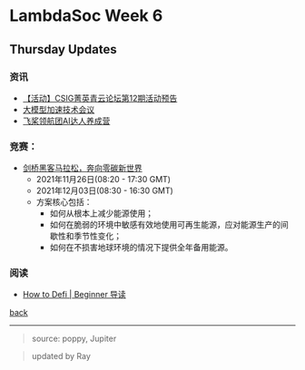 # LambdaSoc Week 6

## Thursday Updates

### 资讯

- [【活动】CSIG菁英青云论坛第12期活动预告 ](https://mp.weixin.qq.com/s/NzQxNJLDj5_qtSezexuFEQ)
- [大模型加速技术会议](img/1028_week6thur1.jpg)
- [飞桨领航团AI达人养成营](img/1028_week6thur2.jpg)

### 竞赛：

 - [剑桥黑客马拉松，奔向零碳新世界](https://mp.weixin.qq.com/s/oxYOD8CwjBgR8Rox8RrJqA)
   - 2021年11月26日(08:20 - 17:30 GMT)
   - 2021年12月03日(08:30 - 16:30 GMT)
   - 方案核心包括：
     - 如何从根本上减少能源使用；
     - 如何在脆弱的环境中敏感有效地使用可再生能源，应对能源生产的间歇性和季节性变化；
     - 如何在不损害地球环境的情况下提供全年备用能源。

### 阅读

 - [How to Defi | Beginner 导读](https://nigdaemon.gitbook.io/how-to-defi-beginnerv2)


[back](../newsletter.html)

***

> source: poppy, Jupiter

> updated by Ray